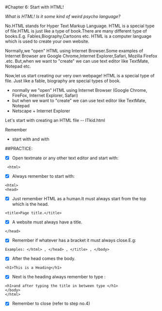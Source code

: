 #Chapter 6: Start with HTML!

_What is HTML! Is it some kind of weird psycho language?_
 
No.HTML stands for Hyper Text Markup Language.
HTML is a special type of file.HTML is just like a type of book.There are many different type of books.E.g. Fables,Biography,Cartoons etc.
HTML is a computer language which is used to create your own website. 

Normally,we "open" HTML using Internet Browser.Some examples of Internet Browser are Google Chrome,Internet Explorer,Safari, Mozilla Firefox .etc.
But,when we want to "create" we can use text editor like TextMate, Notepad etc.

Now,let us start creating our very own webpage!
HTML is a special type of file. Just like a fable, biography are special types of book.

- normally we "open" HTML using Internet Browser (Google Chrome, FireFox, Internet Explorer, Safari)
- but when we want to "create" we can use text editor like TextMate, Notepad
- Netscape + Internet Explorer

Let's start with creating an HTML file -- ITkid.html

Remember

- start with <html> and with </html>


##PRACTICE:

- [x] Open textmate or any other text editor and start with:

```
 <html>

```
- [x] Always remember to start with:

```
<html>
<head>

```
- [x] Just remember HTML as a human.It must always start from the top which is the head.

```
<title>Page title.</title>

```
- [x] A website must always have a title.

```
</head>

```
- [x] Remember if whatever has a bracket it must always close.E.g:

```
Examples: </html> , </head> , </title> , </body>

```
- [x] After the head comes the body.

```
<h1>This is a Heading</h1>

```
- [x] Next is the heading always remember to type :

```
<h1>and after typing the title in between type </h1>
</body>
</html>

```
- [x] Remember to close (refer to step no.4)


